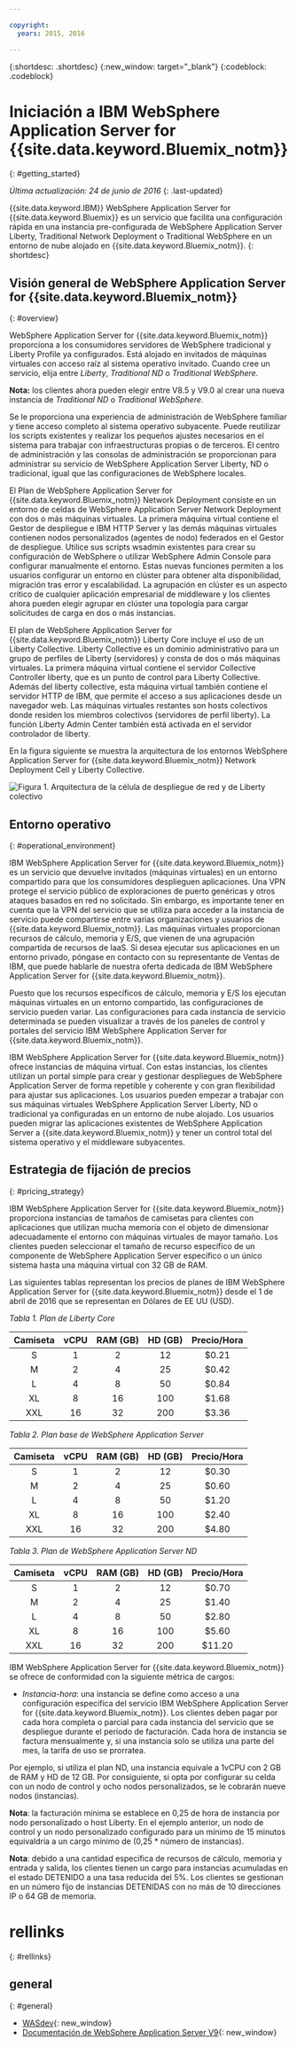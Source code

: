 ```yaml
---

copyright:
  years: 2015, 2016

---
```


{:shortdesc: .shortdesc}
{:new_window: target="_blank"}
{:codeblock: .codeblock}

# Iniciación a IBM WebSphere Application Server for {{site.data.keyword.Bluemix_notm}}
{: #getting_started}

*Última actualización: 24 de junio de 2016*
{: .last-updated}

{{site.data.keyword.IBM}} WebSphere Application Server for {{site.data.keyword.Bluemix}} es un servicio que facilita una configuración rápida en una instancia pre-configurada de WebSphere Application Server Liberty, Traditional Network Deployment o Traditional WebSphere en un entorno de nube alojado en {{site.data.keyword.Bluemix_notm}}.
{: shortdesc}

## Visión general de WebSphere Application Server for {{site.data.keyword.Bluemix_notm}}
{: #overview}

WebSphere Application Server for {{site.data.keyword.Bluemix_notm}} proporciona a los consumidores servidores de WebSphere tradicional y Liberty Profile ya configurados. Está alojado en invitados de máquinas virtuales con acceso raíz al sistema operativo invitado. Cuando cree un servicio, elija entre *Liberty*, *Traditional ND* o *Traditional WebSphere*.

**Nota:** los clientes ahora pueden elegir entre V8.5 y V9.0 al crear una nueva instancia de *Traditional ND* o *Traditional WebSphere*.

Se le proporciona una experiencia de administración de WebSphere familiar y tiene acceso completo al sistema operativo subyacente. Puede reutilizar los scripts existentes y realizar los pequeños ajustes necesarios en el sistema para trabajar con infraestructuras propias o de terceros. El centro de administración y las consolas de administración se proporcionan para administrar su servicio de WebSphere Application Server Liberty, ND o tradicional, igual que las configuraciones de WebSphere locales.

El Plan de WebSphere Application Server for {{site.data.keyword.Bluemix_notm}} Network Deployment consiste en un entorno de celdas de WebSphere Application Server Network Deployment con dos o más máquinas virtuales. La primera máquina virtual contiene el Gestor de despliegue e IBM HTTP Server y las demás máquinas virtuales contienen nodos personalizados (agentes de nodo) federados en el Gestor de despliegue. Utilice sus scripts wsadmin existentes para crear su configuración de WebSphere o utilizar WebSphere Admin Console para configurar manualmente el entorno. Estas nuevas funciones permiten a los usuarios configurar un entorno en clúster para obtener alta
disponibilidad, migración tras error y escalabilidad. La agrupación en clúster
es un aspecto crítico de cualquier aplicación empresarial de middleware y los clientes ahora pueden elegir agrupar en clúster una topología para cargar solicitudes de carga en dos o más instancias.

El plan de WebSphere Application Server for {{site.data.keyword.Bluemix_notm}} Liberty Core incluye el uso de un Liberty Collective. Liberty Collective es un dominio administrativo para un grupo de perfiles de Liberty (servidores) y consta de dos o más máquinas virtuales. La
primera máquina virtual contiene el servidor Collective Controller liberty, que es un punto de control
para Liberty Collective. Además del liberty collective, esta máquina virtual también
contiene el servidor HTTP de IBM, que permite el acceso a sus aplicaciones desde un navegador web. Las
máquinas virtuales restantes son hosts colectivos donde residen los miembros colectivos (servidores de perfil
liberty). La función Liberty Admin Center también está activada en el servidor controlador de liberty.

En la figura siguiente se muestra la arquitectura de los entornos WebSphere Application Server for {{site.data.keyword.Bluemix_notm}} Network Deployment Cell y Liberty Collective.

![Figura 1. Arquitectura de la célula de despliegue de red y de Liberty colectivo](images/CellCollectiveDiagram.gif)

## Entorno operativo
{: #operational_environment}

IBM WebSphere Application Server for {{site.data.keyword.Bluemix_notm}} es un servicio que devuelve invitados (máquinas virtuales) en un entorno compartido para que los consumidores desplieguen aplicaciones. Una VPN protege el servicio público de exploraciones de puerto genéricas y otros ataques basados en red no solicitado. Sin embargo, es importante tener en cuenta que la VPN del servicio que se utiliza para acceder a la instancia de servicio puede compartirse entre varias organizaciones y usuarios de {{site.data.keyword.Bluemix_notm}}. Las máquinas virtuales proporcionan recursos de cálculo, memoria y E/S, que vienen de una agrupación compartida de recursos de IaaS. Si desea ejecutar sus aplicaciones en un entorno privado, póngase en contacto con su representante de Ventas de IBM, que puede hablarle de nuestra oferta dedicada de IBM WebSphere Application Server for
{{site.data.keyword.Bluemix_notm}}.

Puesto que los recursos específicos de cálculo, memoria y E/S los ejecutan máquinas virtuales en un entorno compartido, las configuraciones de servicio pueden variar. Las configuraciones para cada instancia de servicio determinada se pueden visualizar a través de los paneles de control y portales del servicio IBM WebSphere Application Server for {{site.data.keyword.Bluemix_notm}}.

IBM WebSphere Application Server for {{site.data.keyword.Bluemix_notm}} ofrece instancias de máquina virtual. Con estas instancias, los clientes utilizan un portal simple para crear y gestionar despliegues de WebSphere Application Server de forma repetible y coherente y con gran flexibilidad para ajustar sus aplicaciones. Los usuarios pueden empezar a trabajar con sus máquinas virtuales WebSphere Application Server Liberty, ND o tradicional ya configuradas en un entorno de nube alojado. Los usuarios pueden migrar las aplicaciones existentes de WebSphere Application Server a {{site.data.keyword.Bluemix_notm}} y tener un control total del sistema operativo y el middleware subyacentes.

## Estrategia de fijación de precios
{: #pricing_strategy}

IBM WebSphere Application Server for {{site.data.keyword.Bluemix_notm}} proporciona instancias de tamaños de camisetas para clientes con aplicaciones que utilizan mucha memoria con el objeto de dimensionar adecuadamente el entorno con máquinas virtuales de mayor tamaño. Los clientes pueden seleccionar el tamaño de recurso específico de un componente de WebSphere Application Server específico o un único sistema hasta una máquina virtual con 32 GB de RAM.

Las siguientes tablas representan los precios de planes de IBM WebSphere Application Server for {{site.data.keyword.Bluemix_notm}} desde el 1 de abril de 2016 que se representan en Dólares de EE UU (USD).

*Tabla 1. Plan de Liberty Core*

| **Camiseta** | **vCPU** | **RAM (GB)** | **HD (GB)** | **Precio/Hora** |       
|:-------------:|:----------:|:--------------:|:-------------:|:--------------:|
| S | 1 | 2 | 12 | $0.21 |
| M | 2 | 4 | 25 | $0.42 |
| L | 4 | 8 | 50 | $0.84 |
| XL | 8 | 16 | 100 | $1.68 |
| XXL | 16 | 32 | 200 | $3.36 |

*Tabla 2. Plan base de WebSphere Application Server*

| **Camiseta** | **vCPU** | **RAM (GB)** | **HD (GB)** | **Precio/Hora** |       
|:-------------:|:----------:|:--------------:|:-------------:|:--------------:|
| S | 1 | 2 | 12 | $0.30 |
| M | 2 | 4 | 25 | $0.60 |
| L | 4 | 8 | 50 | $1.20 |
| XL | 8 | 16 | 100 | $2.40 |
| XXL | 16 | 32 | 200 | $4.80 |

*Tabla 3. Plan de WebSphere Application Server ND*

| **Camiseta** | **vCPU** | **RAM (GB)** | **HD (GB)** | **Precio/Hora** |       
|:-------------:|:----------:|:--------------:|:-------------:|:--------------:|
| S | 1 | 2 | 12 | $0.70 |
| M | 2 | 4 | 25 | $1.40 |
| L | 4 | 8 | 50 | $2.80 |
| XL | 8 | 16 | 100 | $5.60 |
| XXL | 16 | 32 | 200 | $11.20 |

<p></p>

IBM WebSphere Application Server for {{site.data.keyword.Bluemix_notm}} se ofrece de conformidad con la siguiente métrica de cargos:

*  *Instancia-hora*: una instancia se define como acceso a una configuración específica del servicio IBM WebSphere Application Server for {{site.data.keyword.Bluemix_notm}}. Los clientes deben pagar por cada hora completa o parcial para cada instancia del servicio que se despliegue durante el período de facturación. Cada hora de instancia se factura mensualmente y, si una instancia solo se utiliza una parte del mes, la tarifa de uso se prorratea.

Por ejemplo, si utiliza el plan ND, una instancia equivale a 1vCPU con 2 GB de RAM y HD de 12 GB. Por consiguiente, si opta por configurar su celda con un nodo de control y ocho nodos personalizados, se le cobrarán nueve nodos (instancias).

**Nota**: la facturación mínima se establece en 0,25 de hora de instancia por nodo personalizado o host Liberty. En el ejemplo anterior, un nodo de control y un nodo personalizado configurado para un mínimo de 15 minutos equivaldría a un cargo mínimo de (0,25 * número de instancias).

**Nota**: debido a una cantidad específica de recursos de cálculo, memoria y entrada y salida, los clientes tienen un cargo para instancias acumuladas en el estado DETENIDO a una tasa reducida del 5%. Los clientes se gestionan en un número fijo de instancias DETENIDAS con no más de 10 direcciones IP o 64 GB de memoria.

# rellinks
{: #rellinks}
## general
{: #general}
* [WASdev](https://developer.ibm.com/wasdev/){: new_window}
* [Documentación de WebSphere Application Server V9](http://www.ibm.com/support/knowledgecenter/SSEQTP_9.0.0/as_ditamaps/was900_welcome_base.html){: new_window}
